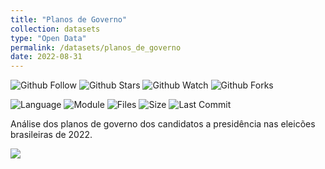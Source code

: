 ```yaml
---
title: "Planos de Governo"
collection: datasets
type: "Open Data"
permalink: /datasets/planos_de_governo
date: 2022-08-31
---
```


![Github Follow](https://img.shields.io/github/followers/joseparreiras?style=social)
![Github Stars](https://img.shields.io/github/stars/joseparreiras/planos_de_governo?style=social)
![Github Watch](https://img.shields.io/github/watchers/joseparreiras/planos_de_governo?style=social)
![Github Forks](https://img.shields.io/github/forks/joseparreiras/planos_de_governo?style=social)


![Language](https://img.shields.io/github/languages/top/joseparreiras/planos_de_governo)
![Module](https://img.shields.io/badge/module-textract-green)
![Files](https://img.shields.io/github/directory-file-count/joseparreiras/planos_de_governo)
![Size](https://img.shields.io/github/repo-size/joseparreiras/planos_de_governo)
![Last Commit](https://img.shields.io/github/last-commit/joseparreiras/planos_de_governo)

Análise dos planos de governo dos candidatos a presidência nas eleicões brasileiras de 2022.

<a href="https://github.com/joseparreiras/planos_de_governo" target="_blank"><img src="https://img.shields.io/badge/repository-000000?style=for-the-badge&logo=github&logoColor=white" target="_blank"></a>